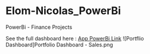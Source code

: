 # Elom-Nicolas_PowerBi
PowerBi - Finance Projects


See the full dashboard here : [App PowerBi Link](https://app.powerbi.com/reportEmbed?reportId=042f4ea6-c1b5-4af2-b9e0-a363761f500b&autoAuth=true&ctid=064bf0bf-4950-4188-8061-671e68712790)
![Portflio Dashboard]Portfolio Dashboard - Sales.png
